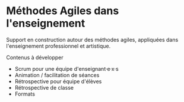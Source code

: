 # Méthodes Agiles dans l'enseignement

Support en construction autour des méthodes agiles, appliquées dans l'enseignement professionnel et artistique.

Contenus à développer

- Scrum pour une équipe d'enseignant·e·x·s
- Animation / facilitation de séances
- Rétrospective pour équipe d'élèves
- Rétrospective de classe
- Formats